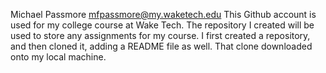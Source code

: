 Michael Passmore mfpassmore@my.waketech.edu
This Github account is used for my college course at Wake Tech.
The repository I created will be used to store any assignments for my course. 
I first created a repository, and then cloned it, adding a README file as well. That clone downloaded onto my local machine. 